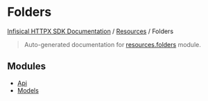 # Folders

[Infisical HTTPX SDK Documentation](../../README.md#infisical-httpx-sdk-documentation) / [Resources](../index.md#resources) / Folders

> Auto-generated documentation for [resources.folders](../../../src/infisical/resources/folders/__init__.py) module.

## Modules

- [Api](./api.md)
- [Models](./models.md)
